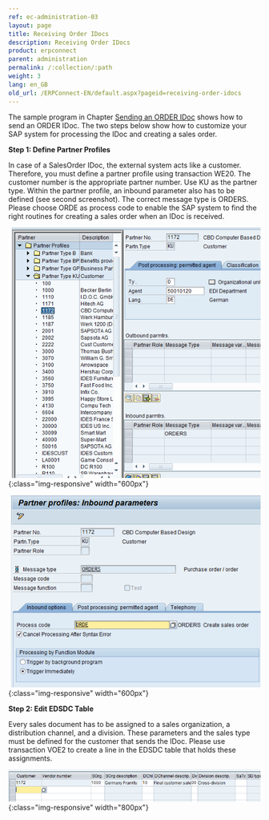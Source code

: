 ```yaml
---
ref: ec-administration-03
layout: page
title: Receiving Order IDocs
description: Receiving Order IDocs
product: erpconnect
parent: administration
permalink: /:collection/:path
weight: 3
lang: en_GB
old_url: /ERPConnect-EN/default.aspx?pageid=receiving-order-idocs
---
```


The sample program in Chapter [Sending an ORDER IDoc](../receiving-and-sending-idocs/example-sending-an-idoc-from-your-net-application) shows how to send an ORDER IDoc. The two steps below show how to customize your SAP system for processing the IDoc and creating a sales order.

**Step 1: Define Partner Profiles**

In case of a SalesOrder IDoc, the external system acts like a customer. Therefore, you must define a partner profile using transaction WE20. The customer number is the appropriate partner number. Use KU as the partner type.
Within the partner profile, an inbound parameter also has to be defined (see second screenshot). The correct message type is ORDERS. Please choose ORDE as process code to enable the SAP system to find the right routines for creating a sales order when an IDoc is received.

![IDoc-Receive-001](/img/content/IDoc-Receive-001.png){:class="img-responsive" width="600px"}

![IDoc-Receive-002](/img/content/IDoc-Receive-002.png){:class="img-responsive" width="600px"}

**Step 2: Edit EDSDC Table**

Every sales document has to be assigned to a sales organization, a distribution channel, and a division. These parameters and the sales type must be defined for the customer that sends the IDoc. Please use transaction VOE2 to create a line in the EDSDC table that holds these assignments.

![IDoc-Receive-003](/img/content/IDoc-Receive-003.png){:class="img-responsive" width="800px"}